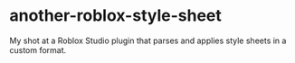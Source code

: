 # another-roblox-style-sheet
My shot at a Roblox Studio plugin that parses and applies style sheets in a custom format.
